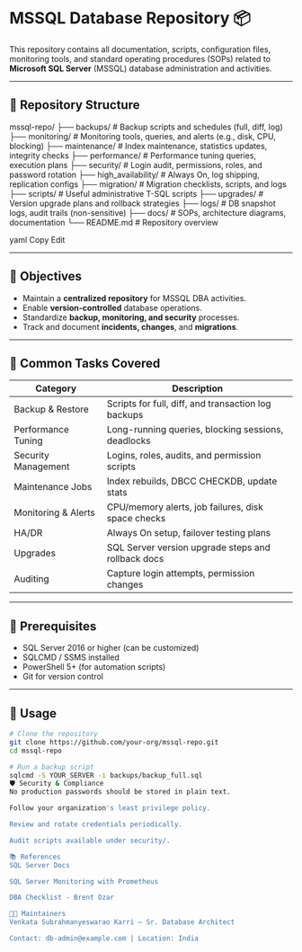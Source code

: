 # MSSQL Database Repository 📦

This repository contains all documentation, scripts, configuration files, monitoring tools, and standard operating procedures (SOPs) related to **Microsoft SQL Server** (MSSQL) database administration and activities.

---

## 📁 Repository Structure

mssql-repo/
├── backups/ # Backup scripts and schedules (full, diff, log)
├── monitoring/ # Monitoring tools, queries, and alerts (e.g., disk, CPU, blocking)
├── maintenance/ # Index maintenance, statistics updates, integrity checks
├── performance/ # Performance tuning queries, execution plans
├── security/ # Login audit, permissions, roles, and password rotation
├── high_availability/ # Always On, log shipping, replication configs
├── migration/ # Migration checklists, scripts, and logs
├── scripts/ # Useful administrative T-SQL scripts
├── upgrades/ # Version upgrade plans and rollback strategies
├── logs/ # DB snapshot logs, audit trails (non-sensitive)
├── docs/ # SOPs, architecture diagrams, documentation
└── README.md # Repository overview

yaml
Copy
Edit

---

## 🎯 Objectives

- Maintain a **centralized repository** for MSSQL DBA activities.
- Enable **version-controlled** database operations.
- Standardize **backup, monitoring, and security** processes.
- Track and document **incidents, changes**, and **migrations**.

---

## 🔧 Common Tasks Covered

| Category              | Description                                           |
|----------------------|-------------------------------------------------------|
| Backup & Restore     | Scripts for full, diff, and transaction log backups   |
| Performance Tuning   | Long-running queries, blocking sessions, deadlocks   |
| Security Management  | Logins, roles, audits, and permission scripts         |
| Maintenance Jobs     | Index rebuilds, DBCC CHECKDB, update stats            |
| Monitoring & Alerts  | CPU/memory alerts, job failures, disk space checks    |
| HA/DR                | Always On setup, failover testing plans               |
| Upgrades             | SQL Server version upgrade steps and rollback docs    |
| Auditing             | Capture login attempts, permission changes            |

---

## 🧪 Prerequisites

- SQL Server 2016 or higher (can be customized)
- SQLCMD / SSMS installed
- PowerShell 5+ (for automation scripts)
- Git for version control

---

## 📖 Usage

```bash
# Clone the repository
git clone https://github.com/your-org/mssql-repo.git
cd mssql-repo

# Run a backup script
sqlcmd -S YOUR_SERVER -i backups/backup_full.sql
🛡️ Security & Compliance
No production passwords should be stored in plain text.

Follow your organization's least privilege policy.

Review and rotate credentials periodically.

Audit scripts available under security/.

📚 References
SQL Server Docs

SQL Server Monitoring with Prometheus

DBA Checklist - Brent Ozar

👨‍💻 Maintainers
Venkata Subrahmanyeswarao Karri – Sr. Database Architect

Contact: db-admin@example.com | Location: India
